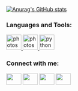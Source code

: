 [![Anurag's GitHub stats](https://s662sas.storage.yandex.net/rdisk/995b2e195ebc58bfc3a0544450c6668306f12a9ca700de3ac1e94c81fff6d6a6/6245f363/vm0aCiyJAiXp_GpJlPfmsOZ1808l6Z1WZzXSuayxYk4wRpvPZgpp5txXBX4xrhI04rhA3FkhCxlP3ho29rVDfw==?uid=1466096811&filename=banner%20%282%29.png&disposition=inline&hash=&limit=0&content_type=image%2Fpng&owner_uid=1466096811&fsize=567396&hid=27365fbb0757afe79c0acf175d88788a&media_type=image&tknv=v2&etag=aadf113aae9cce481d30a224839270ec&rtoken=DztuC65bi3hd&force_default=yes&ycrid=na-319ef9903ad9a9f602722722e840100d-downloader13e&ts=5db87dd095ec0&s=d530fcfc81d72baaca4cf300899c4764776a4ce199db99c99c41bf148a88868a&pb=U2FsdGVkX181slh5zrhdTA1Pvp3_nylMVFVmW_5qi5vZ-bRH6ek1XbwtoobQ3s2Qb2fhuwqGlbdLVyGadNjJBsmJVDu_8i0B1S-1QAz9nw4)](https://github.com/vkonstantunov)

<h3 align="left">Languages and Tools:</h3>
<p align="left">
  <a href="https://www.photoshop.com/en" target="_blank"> <img src="https://devicons.github.io/devicon/devicon.git/icons/photoshop/photoshop-plain.svg" alt="photoshop" width="40" height="40" /> </a>
  <a href="https://www.photoshop.com/en" target="_blank"> <img src="https://img.shields.io/badge/adobe%20photoshop-%2331A8FF.svg?style=for-the-badge&logo=adobe%20photoshop&logoColor=white" alt="photoshop" width="40" height="40" /> </a>
  <a href="https://www.python.org" target="_blank"> <img src="https://img.shields.io/badge/python-3670A0?style=for-the-badge&logo=python&logoColor=ffdd54" alt="python" width="40" height="40" /> </a>
</p>







<h3 align="left">Connect with me:</h3>
<p align="left">
<a href="your link" target="blank"><img align="center" src="https://cdn.jsdelivr.net/npm/simple-icons@3.0.1/icons/twitter.svg" alt="" height="30" width="40" /></a>
<a href="your link" target="blank"><img align="center" src="https://cdn.jsdelivr.net/npm/simple-icons@3.0.1/icons/linkedin.svg" alt="" height="30" width="40" /></a>
<a href="your link" target="blank"><img align="center" src="https://cdn.jsdelivr.net/npm/simple-icons@3.0.1/icons/instagram.svg" alt="" height="30" width="40" /></a>
<a href="your link" target="blank"><img align="center" src="https://cdn.jsdelivr.net/npm/simple-icons@3.0.1/icons/youtube.svg" alt="" height="30" width="40" /></a>
</p>



